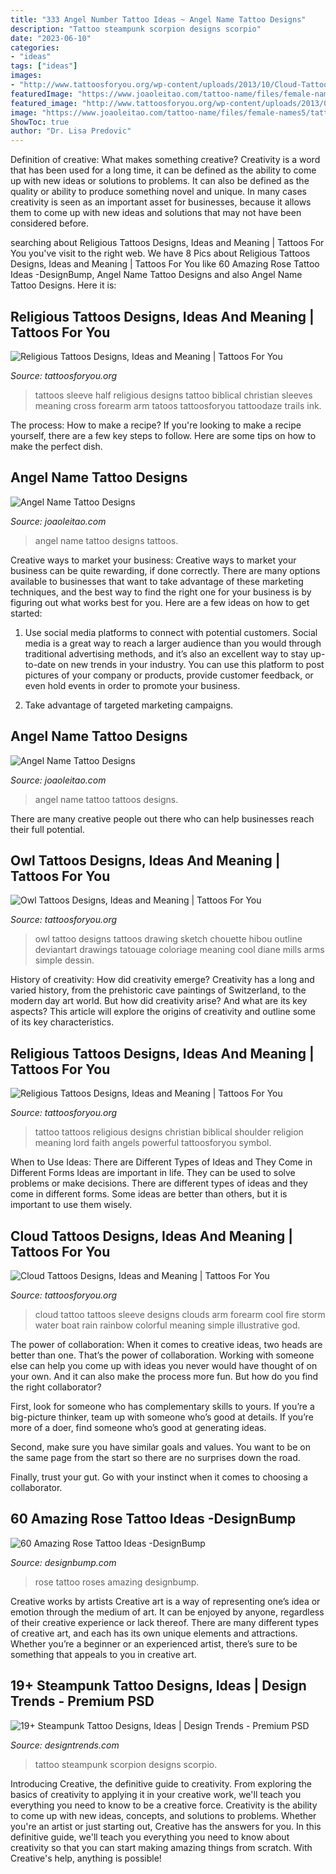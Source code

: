 ```yaml
---
title: "333 Angel Number Tattoo Ideas ~ Angel Name Tattoo Designs"
description: "Tattoo steampunk scorpion designs scorpio"
date: "2023-06-10"
categories:
- "ideas"
tags: ["ideas"]
images:
- "http://www.tattoosforyou.org/wp-content/uploads/2013/10/Cloud-Tattoo-Sleeve.jpg"
featuredImage: "https://www.joaoleitao.com/tattoo-name/files/female-names5/tattoo-design-name-angel-26.png"
featured_image: "http://www.tattoosforyou.org/wp-content/uploads/2013/09/Pictures-of-Religious-Tattoos.jpg"
image: "https://www.joaoleitao.com/tattoo-name/files/female-names5/tattoo-design-name-angel-03.png"
ShowToc: true
author: "Dr. Lisa Predovic"
---
```



Definition of creative: What makes something creative?
Creativity is a word that has been used for a long time, it can be defined as the ability to come up with new ideas or solutions to problems. It can also be defined as the quality or ability to produce something novel and unique. In many cases creativity is seen as an important asset for businesses, because it allows them to come up with new ideas and solutions that may not have been considered before.

	

		
searching about Religious Tattoos Designs, Ideas and Meaning | Tattoos For You you've visit to the right web. We have 8 Pics about Religious Tattoos Designs, Ideas and Meaning | Tattoos For You like 60 Amazing Rose Tattoo Ideas -DesignBump, Angel Name Tattoo Designs and also Angel Name Tattoo Designs. Here it is:
		
    
## Religious Tattoos Designs, Ideas And Meaning | Tattoos For You

<img loading=lazy src="http://www.tattoosforyou.org/wp-content/uploads/2013/09/Pictures-of-Religious-Tattoos.jpg" onerror="this.onerror=null;this.src='https://tse3.mm.bing.net/th?id=OIP.7zVzKlnOgw2M28hXrsA2OQHaJ3&amp;pid=15.1';" alt="Religious Tattoos Designs, Ideas and Meaning | Tattoos For You">

_Source: tattoosforyou.org_

>tattoos sleeve half religious designs tattoo biblical christian sleeves meaning cross forearm arm tatoos tattoosforyou tattoodaze trails ink. 

	

The process: How to make a recipe?
If you're looking to make a recipe yourself, there are a few key steps to follow. Here are some tips on how to make the perfect dish.

    
## Angel Name Tattoo Designs

<img loading=lazy src="https://www.joaoleitao.com/tattoo-name/files/female-names5/tattoo-design-name-angel-03.png" onerror="this.onerror=null;this.src='https://tse2.mm.bing.net/th?id=OIP.buZsa0OiHn3t2F_xaUysqQHaEg&amp;pid=15.1';" alt="Angel Name Tattoo Designs">

_Source: joaoleitao.com_

>angel name tattoo designs tattoos. 

	

Creative ways to market your business:
Creative ways to market your business can be quite rewarding, if done correctly. There are many options available to businesses that want to take advantage of these marketing techniques, and the best way to find the right one for your business is by figuring out what works best for you. Here are a few ideas on how to get started: 
1. Use social media platforms to connect with potential customers. Social media is a great way to reach a larger audience than you would through traditional advertising methods, and it’s also an excellent way to stay up-to-date on new trends in your industry. You can use this platform to post pictures of your company or products, provide customer feedback, or even hold events in order to promote your business. 

2. Take advantage of targeted marketing campaigns.

    
## Angel Name Tattoo Designs

<img loading=lazy src="https://www.joaoleitao.com/tattoo-name/files/female-names5/tattoo-design-name-angel-26.png" onerror="this.onerror=null;this.src='https://tse1.mm.bing.net/th?id=OIP.8k1oHVW-cTHP6lOfefzS7gHaEg&amp;pid=15.1';" alt="Angel Name Tattoo Designs">

_Source: joaoleitao.com_

>angel name tattoo tattoos designs. 

	

There are many creative people out there who can help businesses reach their full potential.

    
## Owl Tattoos Designs, Ideas And Meaning | Tattoos For You

<img loading=lazy src="http://www.tattoosforyou.org/wp-content/uploads/2013/09/Owl-Tattoo-Designs.jpg" onerror="this.onerror=null;this.src='https://tse2.mm.bing.net/th?id=OIP.0i-o-TDO0gt6E_Nl07jsOQHaKM&amp;pid=15.1';" alt="Owl Tattoos Designs, Ideas and Meaning | Tattoos For You">

_Source: tattoosforyou.org_

>owl tattoo designs tattoos drawing sketch chouette hibou outline deviantart drawings tatouage coloriage meaning cool diane mills arms simple dessin. 

	

History of creativity: How did creativity emerge?
Creativity has a long and varied history, from the prehistoric cave paintings of Switzerland, to the modern day art world. But how did creativity arise? And what are its key aspects? This article will explore the origins of creativity and outline some of its key characteristics.

    
## Religious Tattoos Designs, Ideas And Meaning | Tattoos For You

<img loading=lazy src="http://www.tattoosforyou.org/wp-content/uploads/2013/09/Religious-Tattoo-Designs-For-Men-764x1024.jpg" onerror="this.onerror=null;this.src='https://tse4.mm.bing.net/th?id=OIP.xOn1c8wnxqDBKsMxuWXgvgHaJ7&amp;pid=15.1';" alt="Religious Tattoos Designs, Ideas and Meaning | Tattoos For You">

_Source: tattoosforyou.org_

>tattoo tattoos religious designs christian biblical shoulder religion meaning lord faith angels powerful tattoosforyou symbol. 

	

When to Use Ideas: There are Different Types of Ideas and They Come in Different Forms
Ideas are important in life. They can be used to solve problems or make decisions. There are different types of ideas and they come in different forms. Some ideas are better than others, but it is important to use them wisely.

    
## Cloud Tattoos Designs, Ideas And Meaning | Tattoos For You

<img loading=lazy src="http://www.tattoosforyou.org/wp-content/uploads/2013/10/Cloud-Tattoo-Sleeve.jpg" onerror="this.onerror=null;this.src='https://tse2.mm.bing.net/th?id=OIP.wDhjHnW8zBbAEPTzNaDxyAHaMN&amp;pid=15.1';" alt="Cloud Tattoos Designs, Ideas and Meaning | Tattoos For You">

_Source: tattoosforyou.org_

>cloud tattoo tattoos sleeve designs clouds arm forearm cool fire storm water boat rain rainbow colorful meaning simple illustrative god. 

	

The power of collaboration:
When it comes to creative ideas, two heads are better than one. That’s the power of collaboration.
Working with someone else can help you come up with ideas you never would have thought of on your own. And it can also make the process more fun. But how do you find the right collaborator?

First, look for someone who has complementary skills to yours. If you’re a big-picture thinker, team up with someone who’s good at details. If you’re more of a doer, find someone who’s good at generating ideas.

Second, make sure you have similar goals and values. You want to be on the same page from the start so there are no surprises down the road.

Finally, trust your gut. Go with your instinct when it comes to choosing a collaborator.

    
## 60 Amazing Rose Tattoo Ideas -DesignBump

<img loading=lazy src="https://cdn.designbump.com/wp-content/uploads/2015/10/roses600_803.jpg" onerror="this.onerror=null;this.src='https://tse1.mm.bing.net/th?id=OIP.Wq6_V8II9_t0d3ZLIY8ejAHaJ6&amp;pid=15.1';" alt="60 Amazing Rose Tattoo Ideas -DesignBump">

_Source: designbump.com_

>rose tattoo roses amazing designbump. 

	

Creative works by artists
Creative art is a way of representing one’s idea or emotion through the medium of art. It can be enjoyed by anyone, regardless of their creative experience or lack thereof. There are many different types of creative art, and each has its own unique elements and attractions. Whether you’re a beginner or an experienced artist, there’s sure to be something that appeals to you in creative art.

    
## 19+ Steampunk Tattoo Designs, Ideas | Design Trends - Premium PSD

<img loading=lazy src="https://images.designtrends.com/wp-content/uploads/2016/02/08113530/Scorpion-Steampunk-Tattoo-Design.jpg" onerror="this.onerror=null;this.src='https://tse1.mm.bing.net/th?id=OIP.168dpg-fO0bfxhEdOsdlbAHaGr&amp;pid=15.1';" alt="19+ Steampunk Tattoo Designs, Ideas | Design Trends - Premium PSD">

_Source: designtrends.com_

>tattoo steampunk scorpion designs scorpio. 

	

Introducing Creative, the definitive guide to creativity. From exploring the basics of creativity to applying it in your creative work, we'll teach you everything you need to know to be a creative force.
Creativity is the ability to come up with new ideas, concepts, and solutions to problems. Whether you're an artist or just starting out, Creative has the answers for you. In this definitive guide, we'll teach you everything you need to know about creativity so that you can start making amazing things from scratch. With Creative's help, anything is possible!

